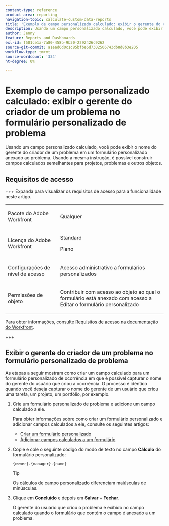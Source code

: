 ```yaml
---
content-type: reference
product-area: reporting
navigation-topic: calculate-custom-data-reports
title: 'Exemplo de campo personalizado calculado: exibir o gerente do criador de um problema no formulário personalizado de problema'
description: Usando um campo personalizado calculado, você pode exibir o nome do gerente do criador de um problema em um formulário personalizado anexado ao problema. Usando a mesma instrução, é possível construir campos calculados semelhantes para projetos, problemas e outros objetos.
author: Jenny
feature: Reports and Dashboards
exl-id: f501ce1a-7a80-458b-9b30-2292426c9262
source-git-commit: a1ead6d0c1c85bfbe6d7302506743db8d8b3e205
workflow-type: tm+mt
source-wordcount: '334'
ht-degree: 0%

---
```


# Exemplo de campo personalizado calculado: exibir o gerente do criador de um problema no formulário personalizado de problema

Usando um campo personalizado calculado, você pode exibir o nome do gerente do criador de um problema em um formulário personalizado anexado ao problema. Usando a mesma instrução, é possível construir campos calculados semelhantes para projetos, problemas e outros objetos.

<!--outdated link: 
>[!TIP]
>
>For information about additional custom text mode examples from other customers, follow the [Text Mode Reporting](https://one.workfront.com/s/topic/0TO0z000000cdHmGAI/text-mode-reporting?tabset-21363=3) topic on our Community site.
-->

## Requisitos de acesso

+++ Expanda para visualizar os requisitos de acesso para a funcionalidade neste artigo.

<table style="table-layout:auto"> 
 <col> 
 <col> 
 <tbody> 
  <tr> 
   <td> <p>Pacote do Adobe Workfront</p> </td> 
   <td><p>Qualquer</p></td> 
  </tr> 
  <tr> 
   <td> <p>Licença do Adobe Workfront</p> </td> 
   <td>
      <p>Standard</p>
      <p>Plano</p></td>
  </tr> 
  <tr> 
   <td><p>Configurações de nível de acesso</p></td> 
   <td> <p>Acesso administrativo a formulários personalizados</p> </td> 
  </tr> 
  <tr> 
   <td> <p>Permissões de objeto</p> </td> 
   <td> <p>Contribuir com acesso ao objeto ao qual o formulário está anexado com acesso a Editar o formulário personalizado</p></td> 
  </tr> 
 </tbody> 
</table>

Para obter informações, consulte [Requisitos de acesso na documentação do Workfront](/help/quicksilver/administration-and-setup/add-users/access-levels-and-object-permissions/access-level-requirements-in-documentation.md).

+++

## Exibir o gerente do criador de um problema no formulário personalizado de problema

As etapas a seguir mostram como criar um campo calculado para um formulário personalizado de ocorrência em que é possível capturar o nome do gerente do usuário que criou a ocorrência. O processo é idêntico quando você deseja capturar o nome do gerente de um usuário que criou uma tarefa, um projeto, um portfólio, por exemplo.

1. Crie um formulário personalizado de problema e adicione um campo calculado a ele.

   Para obter informações sobre como criar um formulário personalizado e adicionar campos calculados a ele, consulte os seguintes artigos:

   * [Criar um formulário personalizado](/help/quicksilver/administration-and-setup/customize-workfront/create-manage-custom-forms/form-designer/design-a-form/design-a-form.md)
   * [Adicionar campos calculados a um formulário](/help/quicksilver/administration-and-setup/customize-workfront/create-manage-custom-forms/form-designer/design-a-form/add-a-calculated-field.md)

1. Copie e cole o seguinte código do modo de texto no campo **Cálculo** do formulário personalizado:

   ```
   {owner}.{manager}.{name}
   ```

   >[!TIP]
   >
   >Os cálculos de campo personalizado diferenciam maiúsculas de minúsculas.

1. Clique em **Concluído** e depois em **Salvar + Fechar**.

   O gerente do usuário que criou o problema é exibido no campo calculado quando o formulário que contém o campo é anexado a um problema.
